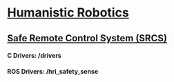 # <a href="(http://humanisticrobotics.com/" target="_blank">Humanistic Robotics</a>
## <a href="(http://humanisticrobotics.com/products/safe-remote-control/" target="_blank">Safe Remote Control System (SRCS)</a>

#### C Drivers: /drivers
#### ROS Drivers: /hri_safety_sense
